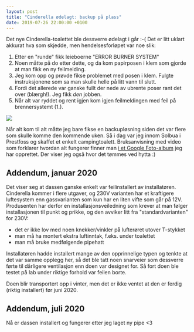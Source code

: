 ```yaml
---
layout: post
title: "Cinderella ødelagt: backup på plass"
date: 2019-07-26 22:00:00 +0100
---
```


Det nye Cinderella-toalettet ble dessverre ødelagt i går :-(
Det er litt uklart akkurat hva som skjedde, men hendelsesforløpet var noe slik:

1. Etter en "runde" fikk leieboerne "ERROR BURNER SYSTEM"
2. Noen måtte på do etter dette, og da kom papirposen i klem som gjorde at man fikk en ny feilmelding.
3. Jeg kom opp og prøvde fikse problemet med posen i klem. Fulgte instruksjonene som sa man skulle helle på litt vann til slutt.
4. Fordi det allerede var ganske fullt der nede av ubrente poser rant det over (blærgh!). Jeg fikk _den_ jobben.
5. Når alt var ryddet og rent igjen kom igjen feilmeldingen med feil på brennersystemt (1.).

<img src="https://lh3.googleusercontent.com/PsCrxCU2Hu-cFVjy7V6OazgLpWyRmnBHDDSPO2iakvJLJtqd-gRfXvNWZBFa-_4ByiahlkEl4DR7Q4a767CdOm72r2Lu2WxndH7VHHAgZi-vq1K0-1FZJWyc8uuLe0f6e_REDTV7E4OB8WI5qvCojpJ0xC-BlI4Ei4rB5UMQt46kaRc7Lsaqk6YrwYmeYt3PcbcuwRxPXuRlR5uuSep6TXSbB36DE56Qhgf3LJaeszz6Eg3vC0_iebOC6OIlWQy5AWWlxkZfhV-gcBROuw64oqC8vkxqAVQdmhi7VCO0S0xnkQWtZjkXxO88wSl7qyHGr3g8qvrPWK4jeY02hf3PssQ-s9zO9utz2MFgPlyg0n9cKoUmxMLIeqHm3sZK51hjoZ9tFWAVF3lDPNl12vfOstZgjuI564R8M4l1Fsnd0sNAn9FqyOjdXRuzSWYDYvdJLTfbB6Q30KjVoLZc_VdbDuDqavI-oGYseIlguK8RtxdOnoBkJRyY3z9ToyAqm61-9VNiuzKJL7V9OW4DGAWv4JjLwA8ampfUFW8y9MfgOZobocb8Rjise4gttxz_u-BgWflPGLGFJlvsgdXRfeA46YYiGiDpJcA9I9gfnzhWR5RsKgrQbO0kvrmIlZ-gXnri2sXaq3RcNnqjJLwve_lA71InJUNnMGG_eX3e1y-mnaFxDypZoxKEUGXx=w732-h974-no">

Når alt kom til alt måtte jeg bare fikse en backupløsning siden det var flere som skulle komme den kommende uken. Så i dag var
jeg innom Solbua i Prestfoss og skaffet et enkelt campingtoalett. Bruksanvisning med video som forklarer
hvordan alt fungerer finner man [i et Google Foto-album](https://photos.app.goo.gl/b1oPDyxixrdNqGb9A) jeg har opprettet.
Der viser jeg også hvor det tømmes ved hytta :)

## Addendum, januar 2020

Det viser seg at dassen ganske enkelt var feilinstallert av installatøren. Cinderella kommer i flere utgaver, og 230V varianten
har et kraftigere luftesystem enn gassvarianten som kun har en liten vifte som går på 12V. Produsenten har derfor
en installasjonsveiledning som krever at man følger installasjonen til punkt og prikke, og den avviker
litt fra "standardvarianten" for 230V:

- det er ikke lov med noen knekker/vinkler på lufterøret utover T-stykket
- man må ha montert ekstra luftinntak, f.eks. under toalettet
- man må bruke medfølgende pipehatt

Installatøren hadde installert mange av den opprinnelige typen og tenkte at det var samme opplegg her,
så det ble tatt noen snarveier som dessverre førte til dårligere ventilasjon enn doen var designet for.
Så fort doen ble testet på lab under riktige forhold var feilen borte.

Doen blir transportert opp i vinter, men det er ikke ventet at den er ferdig (riktig installert) før
juni 2020.

## Addendum, juli 2020

Nå er dassen installert og fungerer etter jeg laget ny pipe <3
